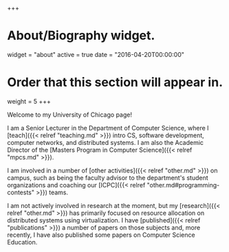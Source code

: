 +++
# About/Biography widget.
widget = "about"
active = true
date = "2016-04-20T00:00:00"

# Order that this section will appear in.
weight = 5 
+++

Welcome to my University of Chicago page!

I am a Senior Lecturer in the Department of Computer Science, where I [teach]({{< relref "teaching.md" >}}) intro CS, software development, computer networks, and distributed systems. I am also the Academic Director of the [Masters Program in Computer Science]({{< relref "mpcs.md" >}}). 

I am involved in a number of [other activities]({{< relref "other.md" >}}) on campus, such as being the faculty advisor to the department's student organizations and coaching our [ICPC]({{< relref "other.md#programming-contests" >}}) teams.

I am not actively involved in research at the moment, but my [research]({{< relref "other.md" >}}) has primarily focused on resource allocation on distributed systems using virtualization. I have [published]({{< relref "publications" >}}) a number of papers on those subjects and, more recently, I have also published some papers on Computer Science Education.



